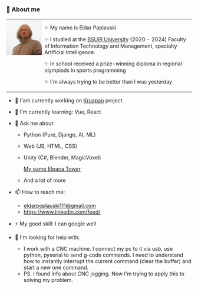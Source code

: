 ### 👋 About me 
<div>
    <table style="padding: 0;">
        <tr style="
            padding: 0; 
            border-color: transparent;">
            <td valign="top"
                style="
                    padding: 0; 
                    border-color: transparent; 
                    max-width: 40vh;
                    " >
                <!--src="https://github.com/Ellanity/Ellanity/assets/60664484/5ffcd3e7-5751-4bd1-a72f-a2f2fe41e4a2"-->
                <img
                    src="./IMG_3168_2.JPG" 
                    alt="my_pic" 
                    style="
                        margin: 0; 
                        padding: 0"/>
            </td>
            <td valign="top" 
                style="
                    border-color: transparent; 
                    padding-top: 0;">
                <div style="
                    padding: 0; 
                    margin: 0;">
                    <p> 
                        ✨ My name is Eldar Paplauski
                    </p> 
                    <p> 
                        ✨ I studied at the 
                        <a class="chaise-btn chaise-btn-secondary chaise-btn-iframe" href="https://www.bsuir.by/"><span class="chaise-btn-icon fullscreen-icon"></span><span>BSUIR University</span></a> (2020 - 2024)
                        Faculty of Information Technology and Management, specialty Artificial Intelligence.
                    </p> 
                    <p> 
                        ✨ In school received a prize-winning diploma in regional olympiads in sports programming
                    </p> 
                    </p> 
                    <p> 
                        ✨ I'm always trying to be better than I was yesterday
                    </p> 
                </div>
            </td>
        </tr>
    </table>
</div>


- 🔭 I'am currently working on [Kruapan](https://dev.kruapan.com) project
- 🌱 I'm currently learning: Vue, React
- 💬 Ask me about: 
    + Python (Pure, Django, AI, ML)
    + Web (JS, HTML, CSS)  
    + Unity (C#, Blender, MagicVoxel) 
        
        [My game Elpaca Tower](https://play.google.com/store/apps/details?id=com.Paplauski.Tower&pli=1)
    
    + And a lot of more 
- 📫 How to reach me: 
    + <eldarpoplauski111@gmail.com>
    + <https://www.linkedin.com/feed/> 
- ⚡ My good skill: I can google well

- 🤔 I'm looking for help with:
    
    + I work with a CNC machine. I connect my pc to it via usb, use python, pyserial to send g-code commands. I need to understand how to instantly interrupt the current command (clear the buffer) and start a new one command.
    + PS. I found info about CNC jogging. Now I'm trying to apply this to solving my problem.

<!-- https://github.com/thombashi/pytablewriter/issues/13 
<script>
    import pytablewriter as ptw
    from pytablewriter.style import Style

    writer = ptw.HtmlTableWriter(
        table_name="vertical-align",
        headers=[
            "",
            "top",
            "middle",
            "bottom",
            "top-right",
            "middle-right",
            "bottom-right",
        ],
        value_matrix=[
            ["te\nst", "x", "x", "x", "x", "x", "x"],
        ],
        column_styles=[
            Style(vertical_align="baseline"),
            Style(vertical_align="top"),
            Style(vertical_align="middle"),
            Style(vertical_align="bottom"),
            Style(align="right", vertical_align="top"),
            Style(align="right", vertical_align="middle"),
            Style(align="right", vertical_align="bottom"),
        ],
    )
    writer.write_table()
</script>-->
